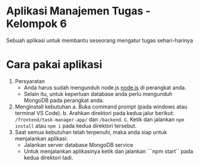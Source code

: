 # Aplikasi Manajemen Tugas - Kelompok 6

Sebuah aplikasi untuk membantu seseorang mengatur tugas sehari-harinya

# Cara pakai aplikasi
  1. Persyaratan
      - Anda harus sudah mengunduh node.js [node.js](https://nodejs.org/en/) di perangkat anda.
      - Selain itu, untuk keperluan database anda perlu mengunduh MongoDB pada perangkat anda.
  2. Menginstall kebutuhan
      a. Buka command prompt (pada windows atau terminal VS Code).
      b. Arahkan direktori pada kedua jalur berikut: ```/frontend/task-manager-app/``` dan ```/backend```.
      c. Ketik dan jalankan  ```npm install``` atau ```npm i``` pada kedua direktori tersebut.
  3. Saat semua kebutuhan telah terpenuhi, maka anda siap untuk menjalankan aplikasi:
      - Jalankan server database MongoDB service
      - Untuk menjalankan aplikasinya ketik dan jalankan ```npm start`` pada kedua direktori tadi.


          

